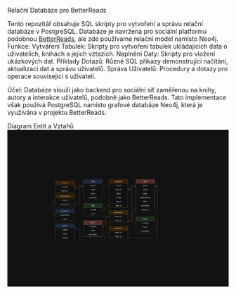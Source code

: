 Relační Databáze pro BetterReads

Tento repozitář obsahuje SQL skripty pro vytvoření a správu relační databáze v PostgreSQL. Databáze je navržena pro sociální platformu podobnou [BetterReads](https://github.com/ValdemarPospisil/BetterReads), ale zde používáme relační model namísto Neo4j.
Funkce:
    Vytváření Tabulek: Skripty pro vytvoření tabulek ukládajících data o uživatelích, knihách a jejich vztazích.
    Naplnění Daty: Skripty pro vložení ukázkových dat.
    Příklady Dotazů: Různé SQL příkazy demonstrující načítání, aktualizaci dat a správu uživatelů.
    Správa Uživatelů: Procedury a dotazy pro operace související s uživateli.

Účel:
  Databáze slouží jako backend pro sociální síť zaměřenou na knihy, autory a interakce uživatelů, podobně jako BetterReads. 
  Tato implementace však používá PostgreSQL namísto grafové databáze Neo4j, která je využívána v projektu BetterReads.
  
Diagram Entit a Vztahů
![ERD](BookDB_ERD.png)
